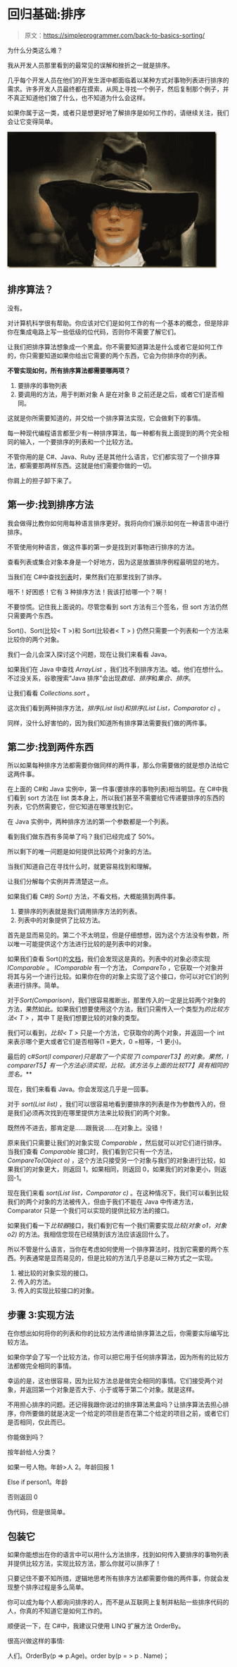 # 回归基础:排序

> 原文：<https://simpleprogrammer.com/back-to-basics-sorting/>

为什么分类这么难？

我从开发人员那里看到的最常见的误解和挫折之一就是排序。

几乎每个开发人员在他们的开发生涯中都面临着以某种方式对事物列表进行排序的需求。许多开发人员最终都在摸索，从网上寻找一个例子，然后复制那个例子，并不真正知道他们做了什么，也不知道为什么会这样。

如果你属于这一类，或者只是想更好地了解排序是如何工作的，请继续关注，我们会让它变得简单。



![harry-potter-sorting-hat](img/d4f57794006aab46f3dde3b6eb23665f.png "harry-potter-sorting-hat")



## 排序算法？

没有。

对计算机科学很有帮助。你应该对它们是如何工作的有一个基本的概念，但是除非你在集成电路上写一些低级的位代码，否则你不需要了解它们。

让我们把排序算法想象成一个黑盒。你不需要知道算法是什么或者它是如何工作的，你只需要知道如果你给出它需要的两个东西，它会为你排序你的列表。

**不管实现如何，所有排序算法都需要哪两项？**

1.  要排序的事物列表
2.  要调用的方法，用于判断对象 A 是在对象 B 之前还是之后，或者它们是否相同。

这就是你所需要知道的，并交给一个排序算法实现，它会做剩下的事情。

每一种现代编程语言都至少有一种排序算法，每一种都有我上面提到的两个完全相同的输入，一个要排序的列表和一个比较方法。

不管你用的是 C#、Java、Ruby 还是其他什么语言，它们都实现了一个排序算法，都需要那两样东西。这就是他们需要你做的一切。

你肩上的担子卸下来了。

## 第一步:找到排序方法

我会做得比教你如何用每种语言排序更好。我将向你们展示如何在一种语言中进行排序。

不管使用何种语言，做这件事的第一步是找到对事物进行排序的方法。

查看列表或集合对象本身是一个好地方，因为这是放置排序例程最明显的地方。

当我们在 C#中查找[列表](http://msdn.microsoft.com/en-us/library/6sh2ey19.aspx)时，果然我们在那里找到了排序。

哦不！好困惑！它有 3 种排序方法！我该打给哪一个？啊！

不要惊慌。记住我上面说的。尽管您看到 sort 方法有三个签名，但 sort 方法仍然只需要两个东西。

Sort()、Sort(比较< T >)和 Sort(比较者< T > ) 仍然只需要一个列表和一个方法来比较你的两个对象。

我们一会儿会深入探讨这个问题，现在让我们来看看 Java。

如果我们在 Java 中查找 *ArrayList* ，我们找不到排序方法。嘘。他们在想什么。不过没关系，谷歌搜索“Java 排序”会出现*数组、排序*和*集合、排序*。

让我们看看 *Collections.sort* 。

这次我们看到两种排序方法，*排序(List list)*和*排序(List List，Comparator c)* 。

同样，没什么好害怕的，因为我们知道所有排序算法需要我们做的两件事。

## 第二步:找到两件东西

所以如果每种排序方法都需要你做同样的两件事，那么你需要做的就是想办法给它这两件事。

在上面的 C#和 Java 实例中，第一件事(要排序的事物列表)相当明显。在 C#中我们看到 sort 方法在 list 类本身上，所以我们甚至不需要给它传递要排序的东西的列表，它仍然需要它，但它知道在哪里找到它。

在 Java 实例中，两种排序方法的第一个参数都是一个列表。

看到我们做东西有多简单了吗？我们已经完成了 50%。

所以剩下的唯一问题是如何提供比较两个对象的方法。

当我们知道自己在寻找什么时，就更容易找到和理解。

让我们分解每个实例并弄清楚这一点。

如果我们看 C#的 *Sort()* 方法，不看文档，大概能猜到两件事。

1.  要排序的列表就是我们调用排序方法的列表。
2.  列表中的对象提供了比较方法。

首先是显而易见的。第二个不太明显，但是仔细想想，因为这个方法没有参数，所以唯一可能提供这个方法进行比较的是列表中的对象。

如果我们查看 Sort()的[文档](http://msdn.microsoft.com/en-us/library/b0zbh7b6.aspx)，我们会发现这是真的。列表中的对象必须实现 *IComparable* 。 *IComparable* 有一个方法， *CompareTo* ，它获取一个对象并将其与另一个进行比较。如果你在你的对象上实现了这个接口，你可以对它们的列表进行排序。简单。

对于*Sort(Comparison<T>)*，我们很容易推断出，那里传入的一定是比较两个对象的方法，果然如此。如果我们想要使用这个方法，我们只需传入一个类型为*的比较方法< T >* ，其中 T 是我们想要比较的对象的类型。

我们可以看到，*比较< T >* 只是一个方法，它获取你的两个对象，并返回一个 int 来表示哪个更大或者它们是否相等(1 =更大，0 =相等，–1 更小)。

最后的 c#*Sort(I comparer<T>)*只是取了一个实现了*I comparer<T>T3】的对象。果然，*I comparer<T>T5】有一个方法必须实现，比较。该方法与上面的*比较<T>T7】具有相同的签名。***

现在，我们来看看 Java。你会发现这几乎是一回事。

对于 *sort(List list)* ，我们可以很容易地看到要排序的列表是作为参数传入的，但是我们必须再次找到在哪里提供方法来比较我们的两个对象。

既然传不进去，那肯定是……跟我说……在对象上。没错！

原来我们只需要让我们的对象实现 *Comparable* ，然后就可以对它们进行排序。当我们查看 *Comparable* 接口时，我们看到它只有一个方法， *CompareTo(Object o)* ，这个方法只接受另一个对象与我们的对象进行比较，如果我们的对象更大，则返回 1，如果相同，则返回 0，如果我们的对象更小，则返回-1。

现在我们来看 *sort(List list，Comparator c)* 。在这种情况下，我们可以看到比较我们的两个对象的方法被传入，但由于我们不能在 Java 中传递方法，Comparator 只是一个我们可以实现的提供比较方法的接口。

如果我们看一下*比较器*接口，我们看到它有一个我们需要实现*比较(对象 o1，对象 o2)* 的方法。我相信您现在已经猜到该方法应该返回什么了。

所以不管是什么语言，当你在考虑如何使用一个排序算法时，找到它需要的两个东西。列表通常是显而易见的，但是比较的方法几乎总是以三种方式之一实现。

1.  被比较的对象实现的接口。
2.  传入的方法。
3.  传入的实现比较接口的对象。

## 步骤 3:实现方法

在你想出如何将你的列表和你的比较方法传递给排序算法之后，你需要实际编写比较方法。

如果你学会了写一个比较方法，你可以把它用于任何排序算法，因为所有的比较方法都做完全相同的事情。

幸运的是，这也很容易，因为比较方法总是做完全相同的事情。它们接受两个对象，并返回第一个对象是否大于、小于或等于第二个对象。就是这样。

不用担心排序的问题。还记得我跟你说过的排序算法黑盒吗？让排序算法去担心排序，你所要做的就是决定一个给定的项目是否在第二个给定的项目之前，或者它们是否相同，仅此而已。

你能做到吗？

按年龄给人分类？

如果一号人物。年龄>人 2。年龄回报 1

Else if person1。年龄

否则返回 0

伪代码，但是很简单。

## 包装它

如果你能想出在你的语言中可以用什么方法排序，找到如何传入要排序的事物列表并提供比较方法，实现比较方法，那么你就可以排序了！

只要记住不要不知所措，逻辑地思考所有排序方法都需要你做的两件事，你就会发现整个排序过程是多么简单。

你可以成为每个人都询问排序的人，而不是从互联网上复制并粘贴一些排序代码的人，你真的不知道它是如何工作的。

顺便说一下，在 C#中，我建议只使用 LINQ 扩展方法 OrderBy。

很高兴做这样的事情:

人们。OrderBy(p => p.Age)。order by(p = > p . Name)；